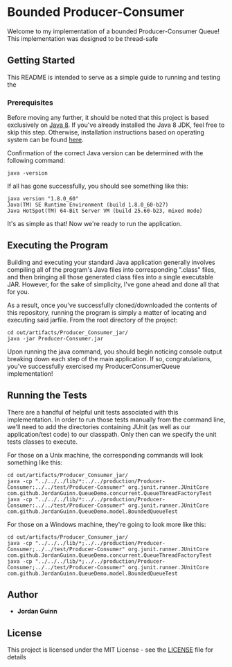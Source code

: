 # Bounded Producer-Consumer

Welcome to my implementation of a bounded Producer-Consumer Queue!  This implementation was designed to be thread-safe

## Getting Started

This README is intended to serve as a simple guide to running and testing the 

### Prerequisites

Before moving any further, it should be noted that this project is based exclusively on [Java 8](http://www.oracle.com/technetwork/java/javase/downloads/jdk8-downloads-2133151.html).  If you've already installed the Java 8 JDK, feel free to skip this step.
Otherwise, installation instructions based on operating system can be found [here](https://java.com/en/download/help/download_options.xml).

Confirmation of the correct Java version can be determined with the following command:

```
java -version
```

If all has gone successfully, you should see something like this:

```
java version "1.8.0_60"
Java(TM) SE Runtime Environment (build 1.8.0_60-b27)
Java HotSpot(TM) 64-Bit Server VM (build 25.60-b23, mixed mode)
```
It's as simple as that!  Now we're ready to run the application.


## Executing the Program

Building and executing your standard Java application generally involves compiling all of the program's Java files into corresponding ".class" files, and then bringing all those generated class files into a single executable JAR.  However, for the sake of simplicity, I've gone ahead and done all that for you.

As a result, once you've successfully cloned/downloaded the contents of this repository, running the program is simply a matter of locating and executing said jarfile.  From the root directory of the project:

```
cd out/artifacts/Producer_Consumer_jar/
java -jar Producer-Consumer.jar
```


Upon running the java command, you should begin noticing console output breaking down each step of the main application.  If so, congratulations, you've successfully exercised my ProducerConsumerQueue implementation!

## Running the Tests

There are a handful of helpful unit tests associated with this implementation.  In order to run those tests manually from the command line, we'll need to add the directories containing JUnit (as well as our application/test code) to our classpath.  Only then can we specify the unit tests classes to execute.  

For those on a Unix machine, the corresponding commands will look something like this:

```
cd out/artifacts/Producer_Consumer_jar/
java -cp "../../../lib/*:../../production/Producer-Consumer:../../test/Producer-Consumer" org.junit.runner.JUnitCore com.github.JordanGuinn.QueueDemo.concurrent.QueueThreadFactoryTest
java -cp "../../../lib/*:../../production/Producer-Consumer:../../test/Producer-Consumer" org.junit.runner.JUnitCore com.github.JordanGuinn.QueueDemo.model.BoundedQueueTest
```

For those on a Windows machine, they're going to look more like this:

```
cd out/artifacts/Producer_Consumer_jar/
java -cp "../../../lib/*;../../production/Producer-Consumer;../../test/Producer-Consumer" org.junit.runner.JUnitCore com.github.JordanGuinn.QueueDemo.concurrent.QueueThreadFactoryTest
java -cp "../../../lib/*;../../production/Producer-Consumer;../../test/Producer-Consumer" org.junit.runner.JUnitCore com.github.JordanGuinn.QueueDemo.model.BoundedQueueTest
```

## Author

* **Jordan Guinn**

## License

This project is licensed under the MIT License - see the [LICENSE](LICENSE) file for details